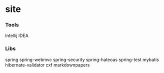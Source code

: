 site
====

### Tools
Intellij IDEA

### Libs
spring
spring-webmvc
spring-security
spring-hateoas
spring-test
mybatis
hibernate-validator
cxf
markdownpapers



